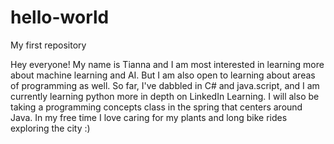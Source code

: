 # hello-world
My first repository

Hey everyone! My name is Tianna and I am most interested in learning more about machine learning and AI.
But I am also open to learning about areas of programming as well.
So far, I've dabbled in C# and java.script, 
and I am  currently learning python more in depth on LinkedIn Learning.
I will also be taking a programming concepts class in the spring that centers around Java.
In my free time I love caring for my plants and long bike rides exploring the city :)
